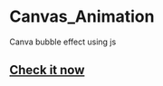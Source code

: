 # Canvas_Animation
Canva bubble effect using js

## [Check it now](https://samridhi264.github.io/Canvas_Animation/.)
